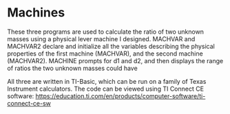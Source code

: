 # Machines
These three programs are used to calculate the ratio of two unknown masses using a physical lever machine I designed.
MACHVAR and MACHVAR2 declare and initialize all the variables describing the physical properties of the first machine (MACHVAR), and the second machine (MACHVAR2).
MACHINE prompts for d1 and d2, and then displays the range of ratios the two unknown masses could have

All three are written in TI-Basic, which can be run on a family of Texas Instrument calculators. The code can be viewed using TI Connect CE software: https://education.ti.com/en/products/computer-software/ti-connect-ce-sw
